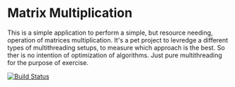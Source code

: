 # Matrix Multiplication

This is a simple application to perform a simple, but resource needing, operation of matrices multiplication.
It's a pet project to levredge a different types of multithreading setups, to measure which approach is the best.
So ther is no intention of optimization of algorithms. Just pure multithreading for the purpose of exercise.

[![Build Status](https://travis-ci.com/cookieMr/matrix.svg?branch=master)](https://travis-ci.com/cookieMr/matrix)
